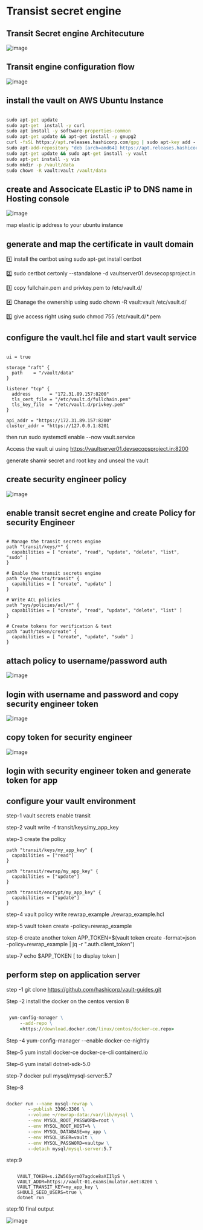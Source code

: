 # Transist secret engine #

## Transit Secret engine Architecuture ##

![image](https://github.com/vijayendrar/devsecops/blob/main/Hashicorp/Vault/image/Page-2.png)

## Transit engine configuration flow ##

![image](https://github.com/vijayendrar/devsecops/blob/main/Hashicorp/Vault/image/Page-3.png)

## install the vault on AWS Ubuntu Instance ##

```cmd

sudo apt-get update 
sudo apt-get  install -y curl
sudo apt install -y software-properties-common
sudo apt-get update && apt-get install -y gnupg2
curl -fsSL https://apt.releases.hashicorp.com/gpg | sudo apt-key add -
sudo apt-add-repository "deb [arch=amd64] https://apt.releases.hashicorp.com $(lsb_release -cs) main"
sudo apt-get update && sudo apt-get install -y vault
sudo apt-get install -y vim 
sudo mkdir -p /vault/data 
sudo chown -R vault:vault /vault/data

```

## create and Associcate ELastic iP to DNS name in Hosting console ##

![image](https://github.com/vijayendrar/devsecops/blob/main/Hashicorp/Vault/image/domain%20map.jpg)

map elastic ip address to your ubuntu instance

## generate and map the certificate in vault domain ##

:one:   install the certbot using sudo apt-get  install certbot

:two:   sudo certbot certonly --standalone -d vaultserver01.devsecopsproject.in

:three:  copy fullchain.pem and privkey.pem to  /etc/vault.d/

:four:   Chanage the ownership using sudo chown -R vault:vault /etc/vault.d/

:five:   give access right using  sudo chmod 755  /etc/vault.d/*.pem

## configure the vault.hcl file  and start vault service ##

```hcl

ui = true

storage "raft" {
  path    = "/vault/data"
}

listener "tcp" {
  address       = "172.31.89.157:8200"
  tls_cert_file = "/etc/vault.d/fullchain.pem"
  tls_key_file  = "/etc/vault.d/privkey.pem" 
}

api_addr = "https://172.31.89.157:8200"
cluster_addr = "https://127.0.0.1:8201

```

then run sudo systemctl enable --now vault.service

Access the vault ui using <https://vaultserver01.devsecopsproject.in:8200>

generate shamir secret and root key and unseal the vault

## create security engineer policy ##

![image](https://github.com/vijayendrar/devsecops/blob/main/Hashicorp/Vault/image/policy%20craation.jpg)

## enable transit secret engine and create Policy for security Engineer ##

```hcl

# Manage the transit secrets engine
path "transit/keys/*" {
  capabilities = [ "create", "read", "update", "delete", "list", "sudo" ]
}

# Enable the transit secrets engine
path "sys/mounts/transit" {
  capabilities = [ "create", "update" ]
}

# Write ACL policies
path "sys/policies/acl/*" {
  capabilities = [ "create", "read", "update", "delete", "list" ]
}

# Create tokens for verification & test
path "auth/token/create" {
  capabilities = [ "create", "update", "sudo" ]
}

```

## attach policy to username/password auth ##

![image](https://github.com/vijayendrar/devsecops/blob/main/Hashicorp/Vault/image/username.jpg)

## login with username and password and copy security engineer token ##

![image](https://github.com/vijayendrar/devsecops/blob/main/Hashicorp/Vault/image/password.jpg)

## copy token for security engineer #

![image](https://github.com/vijayendrar/devsecops/blob/main/Hashicorp/Vault/image/tokencopy.jpg)


## login with security engineer token  and generate token for app ##





## configure your vault environment #

step-1  vault secrets enable transit

step-2  vault write -f transit/keys/my_app_key

step-3  create the policy

```hcl
path "transit/keys/my_app_key" {
  capabilities = ["read"]
}

path "transit/rewrap/my_app_key" {
  capabilities = ["update"]
}

path "transit/encrypt/my_app_key" {
  capabilities = ["update"]
}

```

step-4 vault policy write rewrap_example ./rewrap_example.hcl

step-5 vault token create -policy=rewrap_example

step-6 create another token  APP_TOKEN=$(vault token create -format=json -policy=rewrap_example | jq -r ".auth.client_token")

step-7 echo $APP_TOKEN  [ to display token ]

## perform step on application server ##

step -1  git clone <https://github.com/hashicorp/vault-guides.git>

Step -2  install the docker on the centos version 8

```cmd

 yum-config-manager \
     --add-repo \
     <https://download.docker.com/linux/centos/docker-ce.repo>
```

Step -4  yum-config-manager --enable docker-ce-nightly

Step-5  yum install docker-ce docker-ce-cli containerd.io

Step-6  yum  install  dotnet-sdk-5.0

step-7 docker pull mysql/mysql-server:5.7

Step-8

```cmd

docker run --name mysql-rewrap \
        --publish 3306:3306 \
        --volume ~/rewrap-data:/var/lib/mysql \
        --env MYSQL_ROOT_PASSWORD=root \
        --env MYSQL_ROOT_HOST=% \
        --env MYSQL_DATABASE=my_app \
        --env MYSQL_USER=vault \
        --env MYSQL_PASSWORD=vaultpw \
        --detach mysql/mysql-server:5.7

```

step:9

```hcl

    VAULT_TOKEN=s.iZW56SyrmO7agdce8aXIIlpS \
    VAULT_ADDR=https://vault-01.examsimulator.net:8200 \
    VAULT_TRANSIT_KEY=my_app_key \
    SHOULD_SEED_USERS=true \
    dotnet run

```

step:10 final output

![image](https://github.com/vijayendrar/devsecops/blob/main/Hashicorp/Vault/image/encryption.png)
